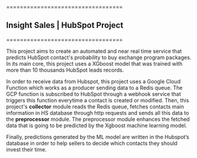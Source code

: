 ==================================
## Insight Sales | HubSpot Project
==================================

This project aims to create an automated and near real time service that predicts HubSpot contact's probability to buy exchange program packages. In its main core, this project uses a XGboost model that was 
trained with more than 10 thousands HubSpot leads records. 

In order to receive data from Hubspot, this project uses a Google Cloud Function which works
as a producer sending data to a Redis queue. The GCP function is subscribed to HubSpot through a 
webhook service that triggers this function everytime a contact is created or modified. 
Then, this project's **collector** module reads the Redis queue, fetches contacts main information in HS database through http requests and sends all this data to the **preprocessor** module. The preprocessor module enhances the fetched data that is going to be predicted by the Xgboost machine learning model. 

Finally, predictions generated by the ML model are written in the Hubspot’s database in order to help 
sellers to decide which contacts they should invest their time. 

